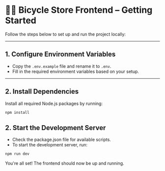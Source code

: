 # 🚴‍♂️ Bicycle Store Frontend – Getting Started

Follow the steps below to set up and run the project locally:

---

## 1. Configure Environment Variables

- Copy the `.env.example` file and rename it to `.env`.
- Fill in the required environment variables based on your setup.

---

## 2. Install Dependencies

Install all required Node.js packages by running:

```bash
npm install
```


## 2. Start the Development Server
- Check the package.json file for available scripts.
- To start the development server, run:
```bash
npm run dev
```

 You're all set! The frontend should now be up and running.
